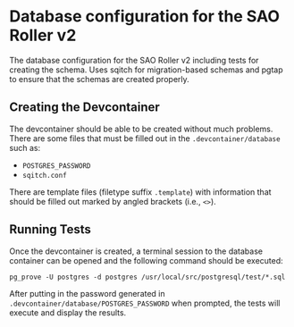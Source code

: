 # Database configuration for the SAO Roller v2

The database configuration for the SAO Roller v2 including tests for creating the schema. Uses
sqitch for migration-based schemas and pgtap to ensure that the schemas are created properly.

## Creating the Devcontainer

The devcontainer should be able to be created without much problems. There are some files that must
be filled out in the `.devcontainer/database` such as:

* `POSTGRES_PASSWORD`
* `sqitch.conf`

There are template files (filetype suffix `.template`) with information that should be filled out
marked by angled brackets (i.e., `<>`).

## Running Tests

Once the devcontainer is created, a terminal session to the database container can be opened and the
following command should be executed:

`pg_prove -U postgres -d postgres /usr/local/src/postgresql/test/*.sql`

After putting in the password generated in `.devcontainer/database/POSTGRES_PASSWORD` when prompted,
the tests will execute and display the results.
